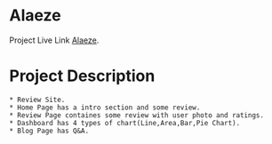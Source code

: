 # Alaeze

Project Live Link [Alaeze](https://alaezrreview.netlify.app/).

# Project Description

    * Review Site.
    * Home Page has a intro section and some review.
    * Review Page containes some review with user photo and ratings.
    * Dashboard has 4 types of chart(Line,Area,Bar,Pie Chart).
    * Blog Page has Q&A.
